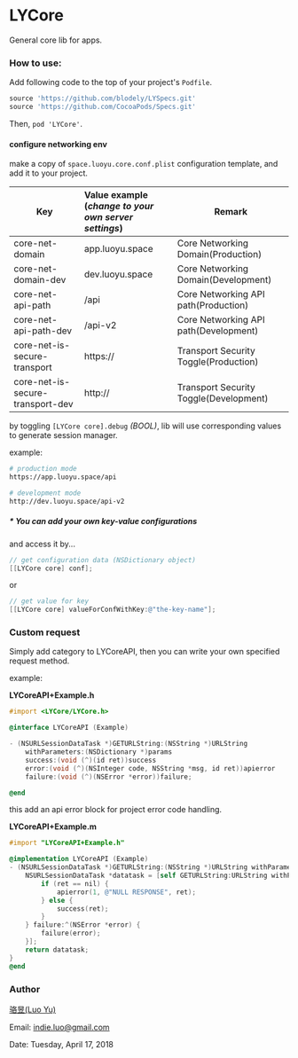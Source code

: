 # LYCore

General core lib for apps.

### How to use:

Add following code to the top of your project's `Podfile`.

```ruby
source 'https://github.com/blodely/LYSpecs.git'
source 'https://github.com/CocoaPods/Specs.git'
```

Then, `pod 'LYCore'`.

#### configure networking env

make a copy of `space.luoyu.core.conf.plist` configuration template, and add it to your project.

Key|Value example<br>(_change to your own server settings_)|Remark
---|:---|---
core-net-domain|app.luoyu.space|Core Networking Domain(Production)
core-net-domain-dev|dev.luoyu.space|Core Networking Domain(Development)
core-net-api-path|/api|Core Networking API path(Production)
core-net-api-path-dev|/api-v2|Core Networking API path(Development)
core-net-is-secure-transport|https://|Transport Security Toggle(Production)
core-net-is-secure-transport-dev|http://|Transport Security Toggle(Development)

by toggling `[LYCore core].debug` _(BOOL)_, lib will use corresponding values to generate session manager.

example:

```bash
# production mode
https://app.luoyu.space/api

# development mode
http://dev.luoyu.space/api-v2
```

##### * You can add your own key-value configurations

and access it by...

```objective-c
// get configuration data (NSDictionary object)
[[LYCore core] conf];
```

or

```objective-c
// get value for key
[[LYCore core] valueForConfWithKey:@"the-key-name"];
```

### Custom request

Simply add category to LYCoreAPI, then you can write your own specified request method.

example: 

**LYCoreAPI+Example.h**

```objective-c
#import <LYCore/LYCore.h>

@interface LYCoreAPI (Example)

- (NSURLSessionDataTask *)GETURLString:(NSString *)URLString
	withParameters:(NSDictionary *)params
	success:(void (^)(id ret))success
	error:(void (^)(NSInteger code, NSString *msg, id ret))apierror
	failure:(void (^)(NSError *error))failure;

@end
```

this add an api error block for project error code handling.

**LYCoreAPI+Example.m**

```objective-c
#import "LYCoreAPI+Example.h"

@implementation LYCoreAPI (Example)
- (NSURLSessionDataTask *)GETURLString:(NSString *)URLString withParameters:(NSDictionary *)params success:(void (^)(id))success error:(void (^)(NSInteger, NSString *, id))apierror failure:(void (^)(NSError *))failure {
    NSURLSessionDataTask *datatask = [self GETURLString:URLString withParameters:params success:^(id ret) {
        if (ret == nil) {
            apierror(1, @"NULL RESPONSE", ret);
        } else {
            success(ret);
        }
    } failure:^(NSError *error) {
        failure(error);
    }];
    return datatask;
}
@end
```

### Author

[骆昱(Luo Yu)](http://luoyu.space)

Email: [indie.luo@gmail.com](mailto:indie.luo@gmail.com)

Date: Tuesday, April 17, 2018
